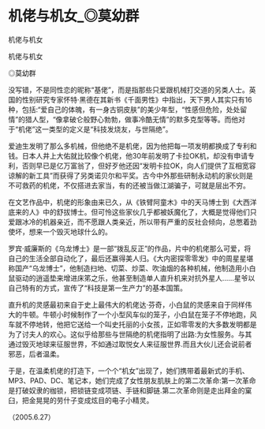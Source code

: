# 机佬与机女_◎莫幼群

机佬与机女

机佬与机女

◎莫幼群

没写错，不是同性恋的昵称“基佬”，而是指那些只爱跟机械打交道的另类人士。英国的性别研究专家怀特·黑德在其新书《千面男性》中指出，天下男人其实只有16种，包括:“爱自己的体魄，有一身古铜皮肤”的美少年型，“性感但危险，处处留情”的猎人型，“像拿破仑般野心勃勃，做事冷酷无情”的默多克型等等。而他对于“机佬”这一类型的定义是“科技发烧友，与世隔绝”。

爱迪生发明了那么多机械，但他绝不是机佬，因为他把每一项发明都换成了专利和钱。日本人井上大佑就比较像个机佬，他30年前发明了卡拉OK机，却没有申请专利，否则早已是亿万富翁了，但好歹他还因“发明卡拉OK，向人们提供了互相宽容谅解的新工具”而获得了另类诺贝尔和平奖。古今中外那些研制永动机的家伙则是不可救药的机佬，不仅搭进去家当，有的还被当做江湖骗子，可就是层出不穷。

在文艺作品中，机佬的形象由来已久，从《铁臂阿童木》中的天马博士到《大西洋底来的人》中的舒拔博士。但可怜这些家伙几乎都被妖魔化了，大概是觉得他们只爱跟冰冷的机器亲近，而不愿跟人类亲近，所以带有严重的反社会倾向，总憋着劲使坏，想来一个毁灭地球什么的。

罗宾·威廉斯的《乌龙博士》是一部“拨乱反正”的作品，片中的机佬那么可爱，将自己的生活全部自动化了，最后还赢得美人归。《大内密探零零发》中的周星星堪称国产“乌龙博士”，他制造扫地、切菜、炒菜、吹油烟的各种机械，他制造用小白鼠驱动的逍遥垫来增进床笫之乐，他甚至制造单人直升机来对抗外星人……星爷以自己特有的方式，宣传了“科技是第一生产力”的基本国策。

直升机的灵感最初来自于史上最伟大的机佬达·芬奇，小白鼠的灵感来自于同样伟大的牛顿。牛顿小时候制作了一个小型风车似的笼子，小白鼠在笼子不停地跑，风车就不停地转，他把它送给一个叫史托丽的小女孩，正如零零发的大多数发明都是为了讨夫人的欢心。这似乎给那些与世隔绝的机佬指明了出路:为女性服务。与其通过毁灭地球来征服世界，不如通过取悦女人来征服世界.而且大伙儿还会说前者邪恶，后者温柔。

于是，在温柔机佬的打造下，一个个“机女”出现了，她们携带着最新式的手机、MP3、PAD、DC、笔记本，她们完成了女性朋友肌肤上的第二次革命:第一次革命是打破奴隶的枷锁，把锁链变成项链、手链和脚链.第二次革命则是走出拜金的窠臼，把金晃晃的劳什子变成炫目的电子小精灵。

（2005.6.27）